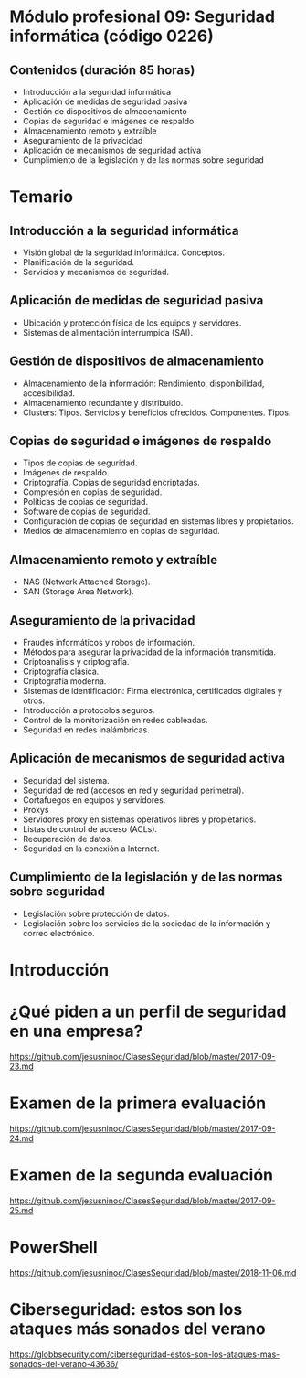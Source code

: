 # Módulo profesional 09: Seguridad informática (código 0226)
## Contenidos (duración 85 horas)

- Introducción a la seguridad informática
- Aplicación de medidas de seguridad pasiva
- Gestión de dispositivos de almacenamiento
- Copias de seguridad e imágenes de respaldo
- Almacenamiento remoto y extraíble
- Aseguramiento de la privacidad
- Aplicación de mecanismos de seguridad activa
- Cumplimiento de la legislación y de las normas sobre seguridad

# Temario
## Introducción a la seguridad informática
- Visión global de la seguridad informática. Conceptos.
- Planificación de la seguridad.
- Servicios y mecanismos de seguridad.

## Aplicación de medidas de seguridad pasiva
- Ubicación y protección física de los equipos y servidores.
- Sistemas de alimentación interrumpida (SAI).

## Gestión de dispositivos de almacenamiento
- Almacenamiento de la información: Rendimiento, disponibilidad, accesibilidad.
- Almacenamiento redundante y distribuido.
- Clusters: Tipos. Servicios y beneficios ofrecidos. Componentes. Tipos.

## Copias de seguridad e imágenes de respaldo
- Tipos de copias de seguridad.
- Imágenes de respaldo.
- Criptografía. Copias de seguridad encriptadas.
- Compresión en copias de seguridad.
- Políticas de copias de seguridad.
- Software de copias de seguridad.
- Configuración de copias de seguridad en sistemas libres y propietarios.
- Medios de almacenamiento en copias de seguridad.

## Almacenamiento remoto y extraíble
- NAS (Network Attached Storage).
- SAN (Storage Area Network).

## Aseguramiento de la privacidad
- Fraudes informáticos y robos de información.
- Métodos para asegurar la privacidad de la información transmitida.
- Criptoanálisis y criptografía.
- Criptografía clásica.
- Criptografía moderna.
- Sistemas de identificación: Firma electrónica, certificados digitales y otros.
- Introducción a protocolos seguros.
- Control de la monitorización en redes cableadas.
- Seguridad en redes inalámbricas.

## Aplicación de mecanismos de seguridad activa
- Seguridad del sistema.
- Seguridad de red (accesos en red y seguridad perimetral).
- Cortafuegos en equipos y servidores.
- Proxys
- Servidores proxy en sistemas operativos libres y propietarios.
- Listas de control de acceso (ACLs).
- Recuperación de datos.
- Seguridad en la conexión a Internet.

## Cumplimiento de la legislación y de las normas sobre seguridad
- Legislación sobre protección de datos.
- Legislación sobre los servicios de la sociedad de la información y correo electrónico.

# Introducción
# ¿Qué piden a un perfil de seguridad en una empresa?
https://github.com/jesusninoc/ClasesSeguridad/blob/master/2017-09-23.md

# Examen de la primera evaluación
https://github.com/jesusninoc/ClasesSeguridad/blob/master/2017-09-24.md

# Examen de la segunda evaluación
https://github.com/jesusninoc/ClasesSeguridad/blob/master/2017-09-25.md

# PowerShell
https://github.com/jesusninoc/ClasesSeguridad/blob/master/2018-11-06.md

# Ciberseguridad: estos son los ataques más sonados del verano
https://globbsecurity.com/ciberseguridad-estos-son-los-ataques-mas-sonados-del-verano-43636/
